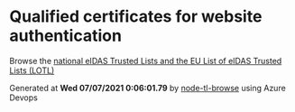 # Qualified certificates for website authentication 
 Browse the [national eIDAS Trusted Lists and the EU List of eIDAS Trusted Lists (LOTL)](https://webgate.ec.europa.eu/tl-browser/#/) 
 
 
Generated at **Wed 07/07/2021  0:06:01.79** by [node-tl-browse](https://github.com/ymedlop/node-tl-browser) using Azure Devops 
